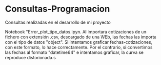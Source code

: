 # Consultas-Programacion
Consultas realizadas en el desarrollo de mi proyecto

Notebook "Error_plot_tipo_datos.ipyn. Al importara cotizaciones de un fichero con extensión .csv, descargado de una WEb, 
las fechas las importa con el tipo de datos "object". Si intentamos graficar fechas-cotizaciones, con este formato, lo hace correctamente.
Por el contrario, si convertimos las fechas al formato "datetime64" e intentamos graficar, la curva se reproduce distorionada.s
